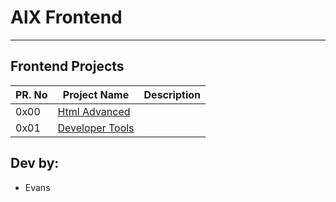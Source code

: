 # AlX Frontend

---

## Frontend Projects

| PR. No | Project Name                           | Description |
| ------ | -------------------------------------- | ----------- |
| 0x00   | [Html Advanced](./0x00-html_advanced)  |             |
| 0x01   | [Developer Tools](./0x01-developer_tools) |             |

## Dev by:

- Evans

